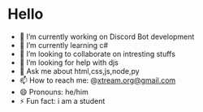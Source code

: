 # Hello
- 🔭 I’m currently working on Discord Bot development
- 🌱 I’m currently learning c#
- 👯 I’m looking to collaborate on intresting stuffs
- 🤔 I’m looking for help with djs
- 💬 Ask me about html,css,js,node,py
- 📫 How to reach me: @xtream.org@gmail.com
- 😄 Pronouns: he/him
- ⚡ Fun fact: i am a student
